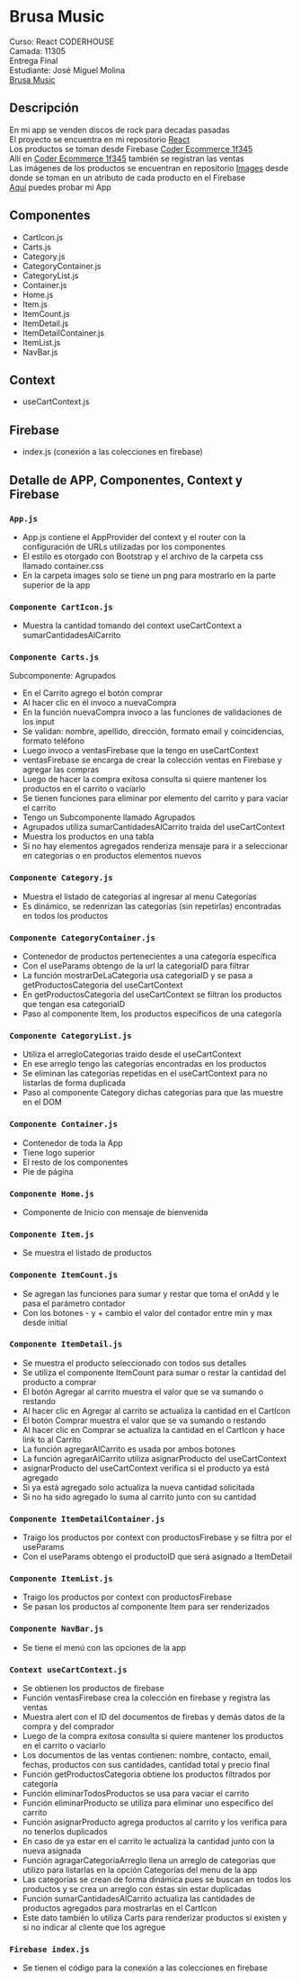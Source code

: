 # Brusa Music

Curso: React CODERHOUSE  
Camada: 11305  
Entrega Final  
Estudiante: José Miguel Molina  
[Brusa Music](https://coder-ecommerce-1f345.web.app/)

## Descripción

En mi app se venden discos de rock para decadas pasadas  
El proyecto se encuentra en mi repositorio [React](https://github.com/jmmolinar/react)  
Los productos se toman desde Firebase [Coder Ecommerce 1f345](https://console.firebase.google.com/project/coder-ecommerce-1f345/firestore)  
Allí en [Coder Ecommerce 1f345](https://console.firebase.google.com/project/coder-ecommerce-1f345/firestore) también se registran las ventas  
Las imágenes de los productos se encuentran en repositorio [Images](https://github.com/jmmolinar/album/tree/main/images) desde donde se toman en un atributo de cada producto en el Firebase  
[Aquí](https://coder-ecommerce-1f345.web.app/) puedes probar mi App

## Componentes

- CartIcon.js
- Carts.js
- Category.js
- CategoryContainer.js
- CategoryList.js
- Container.js
- Home.js
- Item.js
- ItemCount.js
- ItemDetail.js
- ItemDetailContainer.js
- ItemList.js
- NavBar.js

## Context
    
- useCartContext.js

## Firebase

- index.js (conexión a las colecciones en firebase)

## Detalle de APP, Componentes, Context y Firebase

### `App.js`

- App.js contiene el AppProvider del context y el router con la configuración de URLs utilizadas por los componentes
- El estilo es otorgado con Bootstrap y el archivo de la carpeta css llamado container.css
- En la carpeta images solo se tiene un png para mostrarlo en la parte superior de la app

### `Componente CartIcon.js`

- Muestra la cantidad tomando del context useCartContext a sumarCantidadesAlCarrito

### `Componente Carts.js`

Subcomponente: Agrupados
    
- En el Carrito agrego el botón comprar
- Al hacer clic en él invoco a nuevaCompra
- En la función nuevaCompra invoco a las funciones de validaciones de los input
- Se validan: nombre, apellido, dirección, formato email y coincidencias, formato teléfono
- Luego invoco a ventasFirebase que la tengo en useCartContext
- ventasFirebase se encarga de crear la colección ventas en Firebase y agregar las compras
- Luego de hacer la compra exitosa consulta si quiere mantener los productos en el carrito o vaciarlo
- Se tienen funciones para eliminar por elemento del carrito y para vaciar el carrito
- Tengo un Subcomponente llamado Agrupados
- Agrupados utiliza sumarCantidadesAlCarrito traida del useCartContext
- Muestra los productos en una tabla
- Si no hay elementos agregados renderiza mensaje para ir a seleccionar en categorias o en productos elementos nuevos

### `Componente Category.js`

- Muestra el listado de categorías al ingresar al menu Categorías
- Es dinámico, se redenrizan las categorías (sin repetirlas) encontradas en todos los productos

### `Componente CategoryContainer.js`

- Contenedor de productos pertenecientes a una categoría específica
- Con el useParams obtengo de la url la categoriaID para filtrar
- La función mostrarDeLaCategoria usa categoriaID y se pasa a getProductosCategoria del useCartContext
- En getProductosCategoria del useCartContext se filtran los productos que tengan esa categoriaID
- Paso al componente Item, los productos específicos de una categoría

### `Componente CategoryList.js`

- Utiliza el arregloCategorias traido desde el useCartContext
- En ese arreglo tengo las categorías encontradas en los productos
- Se eliminan las categorías repetidas en el useCartContext para no listarlas de forma duplicada
- Paso al componente Category dichas categorías para que las muestre en el DOM

### `Componente Container.js`

- Contenedor de toda la App
- Tiene logo superior
- El resto de los componentes
- Pie de página

### `Componente Home.js`

- Componente de Inicio con mensaje de bienvenida

### `Componente Item.js`

-  Se muestra el listado de productos

### `Componente ItemCount.js`

- Se agregan las funciones para sumar y restar que toma el onAdd y le pasa el parámetro contador
- Con los botones - y + cambio el valor del contador entre min y max desde initial

### `Componente ItemDetail.js`

- Se muestra el producto seleccionado con todos sus detalles
- Se utiliza el componente ItemCount para sumar o restar la cantidad del producto a comprar
- El botón Agregar al carrito muestra el valor que se va sumando o restando
- Al hacer clic en Agregar al carrito se actualiza la cantidad en el CartIcon
- El botón Comprar muestra el valor que se va sumando o restando
- Al hacer clic en Comprar se actualiza la cantidad en el CartIcon y hace link to al Carrito
- La función agregarAlCarrito es usada por ambos botones
- La función agregarAlCarrito utiliza asignarProducto del useCartContext
- asignarProducto del useCartContext verifica si el producto ya está agregado
- Si ya está agregado solo actualiza la nueva cantidad solicitada
- Si no ha sido agregado lo suma al carrito junto con su cantidad

### `Componente ItemDetailContainer.js`

- Traigo los productos por context con productosFirebase y se filtra por el useParams
- Con el useParams obtengo el productoID que será asignado a ItemDetail


### `Componente ItemList.js`

- Traigo los productos por context con productosFirebase
- Se pasan los productos al componente Item para ser renderizados

### `Componente NavBar.js`

- Se tiene el menú con las opciones de la app

### `Context useCartContext.js`

- Se obtienen los productos de firebase
- Función ventasFirebase crea la colección en firebase y registra las ventas
- Muestra alert con el ID del documentos de firebas y demás datos de la compra y del comprador
- Luego de la compra exitosa consulta si quiere mantener los productos en el carrito o vaciarlo
- Los documentos de las ventas contienen: nombre, contacto, email, fechas, productos con sus cantidades, cantidad total y precio final
- Función getProductosCategoria obtiene los productos filtrados por categoría
- Función eliminarTodosProductos se usa para vaciar el carrito
- Función eliminarProducto se utiliza para eliminar uno específico del carrito
- Función asignarProducto agrega productos al carrito y los verifica para no tenerlos duplicados
- En caso de ya estar en el carrito le actualiza la cantidad junto con la nueva asignada
- Función agragarCategoriaArreglo llena un arreglo de categorias que utilizo para listarlas en la opción Categorías del menu de la app
- Las categorías se crean de forma dinámica pues se buscan en todos los productos y se crea un arreglo con éstas sin estar duplicadas
- Función sumarCantidadesAlCarrito actualiza las cantidades de productos agregados para mostrarlas en el CartIcon
- Este dato también lo utiliza Carts para renderizar productos si existen y si no indicar al cliente que los agregue

### `Firebase index.js`

- Se tienen el código para la conexión a las colecciones en firebase